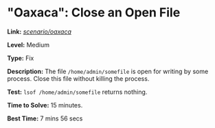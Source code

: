 # "Oaxaca": Close an Open File

**Link:** [*scenario/oaxaca*](https://sadservers.com/scenario/oaxaca)

**Level:** Medium

**Type:** Fix

**Description:** The file `/home/admin/somefile` is open for writing by some process. Close this file without killing the process.

**Test:** `lsof /home/admin/somefile` returns nothing.

**Time to Solve:** 15 minutes.

**Best Time:** 7 mins 56 secs